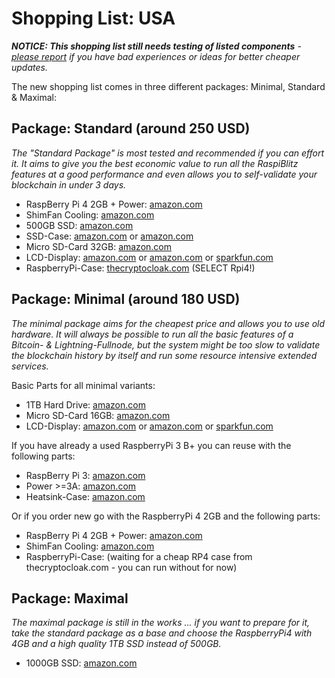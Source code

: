 # Shopping List: USA

*__NOTICE: This shopping list still needs testing of listed components__ - [please report](https://github.com/rootzoll/raspiblitz/issues/691) if you have bad experiences or ideas for better cheaper updates.*

The new shopping list comes in three different packages: Minimal, Standard & Maximal:

## Package: Standard (around 250 USD)

*The "Standard Package" is most tested and recommended if you can effort it. It aims to give you the best economic value to run all the RaspiBlitz features at a good performance and even allows you to self-validate your blockchain in under 3 days.* 

* RaspBerry Pi 4 2GB + Power: [amazon.com](https://amzn.to/2UwxTMD)
* ShimFan Cooling: [amazon.com](https://amzn.to/3bk1Rd4)
* 500GB SSD: [amazon.com](https://amzn.to/2vaWAUg)
* SSD-Case: [amazon.com](https://amzn.to/2unZDIS) or [amazon.com](https://amzn.to/2GZGgbM)
* Micro SD-Card 32GB: [amazon.com](https://amzn.to/2tyAuux)
* LCD-Display: [amazon.com](https://amzn.to/2OA2sgW) or [amazon.com](https://amzn.to/2S1bDck) or [sparkfun.com](https://www.sparkfun.com/products/14776)
* RaspberryPi-Case: [thecryptocloak.com](https://thecryptocloak.com/product/lightningshell/) (SELECT Rpi4!)

## Package: Minimal (around 180 USD)

*The minimal package aims for the cheapest price and allows you to use old hardware. It will always be possible to run all the basic features of a Bitcoin- & Lightning-Fullnode, but the system might be too slow to validate the blockchain history by itself and run some resource intensive extended services.*

Basic Parts for all minimal variants:
* 1TB Hard Drive: [amazon.com](https://amzn.to/3bf4n4b)
* Micro SD-Card 16GB: [amazon.com](https://amzn.to/2OxKiw3)
* LCD-Display: [amazon.com](https://amzn.to/2UpzeFc) or [amazon.com](https://amzn.to/2vcnNG5) or [sparkfun.com](https://www.sparkfun.com/products/14776)

If you have already a used RaspberryPi 3 B+ you can reuse with the following parts:
* RaspBerry Pi 3: [amazon.com](https://amzn.to/38fpst6)
* Power >=3A: [amazon.com](https://amzn.to/3bed6U8)
* Heatsink-Case: [amazon.com](https://amzn.to/2tuNxgu)

Or if you order new go with the RaspberryPi 4 2GB and the following parts:
* RaspBerry Pi 4 2GB + Power: [amazon.com](https://amzn.to/2GZKP64)
* ShimFan Cooling: [amazon.com](https://amzn.to/2Hbv9Nb)
* RaspberryPi-Case: (waiting for a cheap RP4 case from thecryptocloak.com - you can run without for now)

## Package: Maximal

*The maximal package is still in the works ... if you want to prepare for it, take the standard package as a base and choose the RaspberryPi4 with 4GB and a high quality 1TB SSD instead of 500GB.*

* 1000GB SSD: [amazon.com](https://amzn.to/3856aXl)
